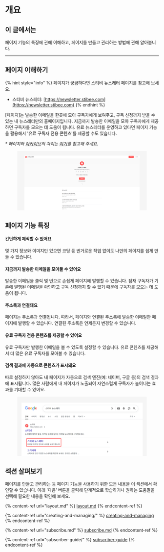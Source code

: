 # 개요

## 이 글에서는 <a href="#h_01hesswj79ztnphmhwgs31j045" id="h_01hesswj79ztnphmhwgs31j045"></a>

페이지 기능의 특징에 관해 이해하고, 페이지를 만들고 관리하는 방법에 관해 알아봅니다.

***

## 페이지 이해하기 <a href="#h_8c34c4f750" id="h_8c34c4f750"></a>

{% hint style="info" %}
페이지가 궁금하다면 스티비 뉴스레터 페이지를 참고해 보세요.

* 스티비 뉴스레터: [https://newsletter.stibee.com](https://newsletter.stibee.com)
{% endhint %}

\[페이지]는 발송한 이메일을 한곳에 모아 구독자에게 보여주고, 구독 신청까지 받을 수 있는 내 뉴스레터만의 홈페이지입니다. 지금까지 발송한 이메일을 모아 구독자에게 제공하면 구독자를 모으는 데 도움이 됩니다. 유료 뉴스레터를 운영하고 있다면 페이지 기능을 활용해서 '유료 구독자 전용 콘텐츠'를 제공할 수도  있습니다.

_\* 페이지와_ [_아카이브_](https://help.stibee.com/hc/ko/articles/4756482526223)_의 차이는_ [_여기_](https://help.stibee.com/hc/ko/articles/4717285577871)_를 참고해 주세요._

<figure><img src="../.gitbook/assets/페이지 개요2.png" alt=""><figcaption></figcaption></figure>



## 페이지 기능 특징

#### 간단하게 제작할 수 있어요

몇 가지 정보와 이미지만 있으면 코딩 등 번거로운 작업 없이도 나만의 페이지를 쉽게 만들 수 있습니다.

#### 지금까지 발송한 이메일을 모아둘 수 있어요 <a href="#h_a2b1c602e0" id="h_a2b1c602e0"></a>

발송한 이메일을 클릭 몇 번으로 손쉽게 페이지에 발행할 수 있습니다. 잠재 구독자가 기존에 발행된 이메일을 확인하고 구독 신청까지 할 수 있기 때문에 구독자를 모으는 데 도움이 됩니다.&#x20;

#### 주소록과 연결돼요

페이지는 주소록과 연결됩니다. 따라서, 페이지와 연결된 주소록에 발송한 이메일만 페이지에 발행할 수 있습니다. 연결된 주소록은 언제든지 변경할 수 있습니다.

#### 유료 구독자 전용 콘텐츠를 제공할 수 있어요 <a href="#h_76eea89617" id="h_76eea89617"></a>

유료 구독자만 발행한 이메일을 볼 수 있도록 설정할 수 있습니다. 유료 콘텐츠를 제공해서 더 많은 유료 구독자를 모아볼 수 있습니다.

#### 검색 결과에 자동으로 콘텐츠가 표시돼요 <a href="#id-01hf3maxqxmtmp3k0ncy8ch3k7" id="id-01hf3maxqxmtmp3k0ncy8ch3k7"></a>

따로 설정하지 않아도 내 페이지가 자동으로 검색 엔진(예: 네이버, 구글 등)의 검색 결과에 표시됩니다. 많은 사람에게 내 페이지가 노출되어 자연스럽게 구독자가 늘어나는 효과를 기대할 수 있어요.

<figure><img src="../.gitbook/assets/페이지 개요 (1).png" alt=""><figcaption></figcaption></figure>



## 섹션 살펴보기

페이지를 만들고 관리하는 등 페이지 기능을 사용하기 위한 모든 내용을 이 섹션에서 확인할 수 있습니다. 아래 '다음' 버튼을 클릭해 단계적으로 학습하거나 원하는 도움말을 선택해 필요한 내용을 확인해 보세요.

{% content-ref url="layout.md" %}
[layout.md](layout.md)
{% endcontent-ref %}

{% content-ref url="creating-and-managing/" %}
[creating-and-managing](creating-and-managing/)
{% endcontent-ref %}

{% content-ref url="subscribe.md" %}
[subscribe.md](subscribe.md)
{% endcontent-ref %}

{% content-ref url="subscriber-guide/" %}
[subscriber-guide](subscriber-guide/)
{% endcontent-ref %}
